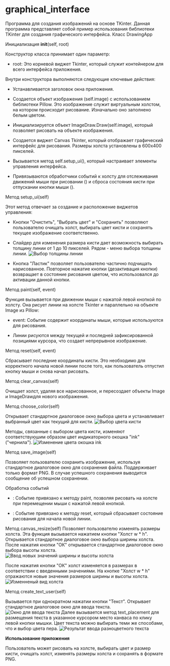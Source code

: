 # graphical_interface
Программа для создания изображений на основе TKinter.
Данная программа представляет собой пример использования библиотеки TKinter для создания графического интерфейса.
Класс DrawingApp


Инициализация __init__(self, root)

Конструктор класса принимает один параметр:

- root: Это корневой виджет Tkinter, который служит контейнером для всего интерфейса приложения.



Внутри конструктора выполняются следующие ключевые действия:

- Устанавливается заголовок окна приложения.

- Создается объект изображения (self.image) с использованием библиотеки Pillow. Это изображение служит виртуальным холстом, на котором происходит рисование. Изначально оно заполнено белым цветом.

- Инициализируется объект ImageDraw.Draw(self.image), который позволяет рисовать на объекте изображения.

- Создается виджет Canvas Tkinter, который отображает графический интерфейс для рисования. Размеры холста установлены в 600x400 пикселей.

- Вызывается метод self.setup_ui(), который настраивает элементы управления интерфейса.

- Привязываются обработчики событий к холсту для отслеживания движений мыши при рисовании () и сброса состояния кисти при отпускании кнопки мыши ().



Метод setup_ui(self)

Этот метод отвечает за создание и расположение виджетов управления:


- Кнопки "Очистить", "Выбрать цвет" и "Сохранить" позволяют пользователю очищать холст, выбирать цвет кисти и сохранять текущее изображение соответственно.

- Слайдер для изменения размера кисти дает возможность выбирать толщину линии от 1 до 10 пикселей. Рядом - меню выбора толщины линии.
![Выбор толщины линии](https://github.com/MikhinGB/graphical_interface/blob/main/png3.png)  
- Кнопка "Ластик" позволяет пользователю частично подчищать нарисованное. Повторное нажатие кнопки (дезактивация кнопки) возвращает в состояние рисования цветом, что использовался до активации данной кнопки.


Метод paint(self, event)

Функция вызывается при движении мыши с нажатой левой кнопкой по холсту. Она рисует линии на холсте Tkinter и параллельно на объекте Image из Pillow:

- event: Событие содержит координаты мыши, которые используются для рисования.

- Линии рисуются между текущей и последней зафиксированной позициями курсора, что создает непрерывное изображение.



Метод reset(self, event)

Сбрасывает последние координаты кисти. Это необходимо для корректного начала новой линии после того, как пользователь отпустил кнопку мыши и снова начал рисовать.



Метод clear_canvas(self)

Очищает холст, удаляя все нарисованное, и пересоздает объекты Image и ImageDrawдля нового изображения.



Метод choose_color(self)

Открывает стандартное диалоговое окно выбора цвета и устанавливает выбранный цвет как текущий для кисти.
![Выбор цвета кисти](https://github.com/MikhinGB/graphical_interface/blob/main/png5.png)


Методы, связанные с выбором цвета кисти, изменяют соответствуюшим образом цвет индикаторного окошка "ink" ("чернила").
![Изменение цвета окошка ink](https://github.com/MikhinGB/graphical_interface/blob/main/png6.png)




Метод save_image(self)

Позволяет пользователю сохранить изображение, используя стандартное диалоговое окно для сохранения файла. Поддерживает только формат PNG. В случае успешного сохранения выводится сообщение об успешном сохранении.



Обработка событий

- : Событие привязано к методу paint, позволяя рисовать на холсте при перемещении мыши с нажатой левой кнопкой.

- : Событие привязано к методу reset, который сбрасывает состояние рисования для начала новой линии.

Метод canvas_resize(self)
Позволяет пользователю изменять размеры холста. Эта функция вызывается нажатием кнопки "Холст w * h". Открывается стандартное диалоговое окно выбора ширины холста. После нажатия кнопки "ОК" открывается
стандартное диалоговое окно выбора высоты холста. 
![Ввод новых значений ширины и высоты холста](https://github.com/MikhinGB/graphical_interface/blob/main/png7.png)

После нажатия кнопки "ОК" холст изменяется в размерах в соответствии с введенными значениями. На кнопке "Холст w * h"  отражаются новые значения размеров ширины и высоты холста.
![Изменненый вид холста](https://github.com/MikhinGB/graphical_interface/blob/main/png8.png)

Метод create_text_user(self)

Вызывается при однократном нажатии кнопки "Текст". Открывает стандартное диалоговое окно для ввода текста. 
![Окно для ввода текста](https://github.com/MikhinGB/graphical_interface/blob/main/png9.png)
Далее вызывается метод text_placement  для размещения текста в указанное курсором место канваса по клику левой кнопки мышки. Цвет текста можно выбирать теми же способами, что и выбор цвета пера.
![Результат ввода разноцветного текста](https://github.com/MikhinGB/graphical_interface/blob/main/png10.png)



**Использование приложения**

Пользователь может рисовать на холсте, выбирать цвет и размер кисти, очищать холст, изменять размеры холста и сохранять в формате PNG.
